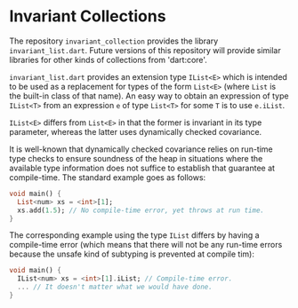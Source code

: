 # Invariant Collections

The repository `invariant_collection` provides the library
`invariant_list.dart`. Future versions of this repository will provide
similar libraries for other kinds of collections from 'dart:core'.

`invariant_list.dart` provides an extension type `IList<E>` which is
intended to be used as a replacement for types of the form `List<E>`
(where `List` is the built-in class of that name). An easy way to obtain an
expression of type `IList<T>` from an expression `e` of type `List<T>` for
some `T` is to use `e.iList`.

`IList<E>` differs from `List<E>` in that the former is invariant in its
type parameter, whereas the latter uses dynamically checked covariance.

It is well-known that dynamically checked covariance relies on run-time
type checks to ensure soundness of the heap in situations where the
available type information does not suffice to establish that guarantee at
compile-time. The standard example goes as follows:

```dart
void main() {
  List<num> xs = <int>[1];
  xs.add(1.5); // No compile-time error, yet throws at run time.
}
```

The corresponding example using the type `IList` differs by having a
compile-time error (which means that there will not be any run-time errors
because the unsafe kind of subtyping is prevented at compile tim):

```dart
void main() {
  IList<num> xs = <int>[1].iList; // Compile-time error.
  ... // It doesn't matter what we would have done.
}
```


